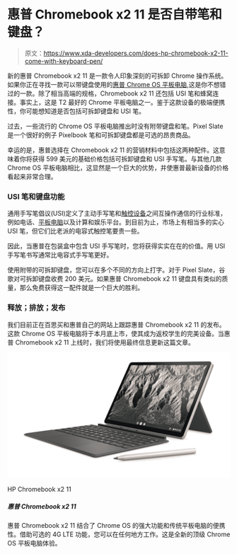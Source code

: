 # 惠普 Chromebook x2 11 是否自带笔和键盘？

> 原文：<https://www.xda-developers.com/does-hp-chromebook-x2-11-come-with-keyboard-pen/>

新的惠普 Chromebook x2 11 是一款令人印象深刻的可拆卸 Chrome 操作系统。如果你正在寻找一款可以带键盘使用的[惠普 Chrome OS 平板电脑](https://www.xda-developers.com/best-hp-chromebooks/),这是你不想错过的一款。除了相当高端的规格，Chromebook x2 11 还包括 USI 笔和蜂窝连接。事实上，这是 T2 最好的 Chrome 平板电脑之一。鉴于这款设备的极端便携性，你可能想知道是否包括可拆卸键盘和 USI 笔。

过去，一些流行的 Chrome OS 平板电脑推出时没有附带键盘和笔。Pixel Slate 是一个很好的例子 Pixelbook 笔和可拆卸键盘都是可选的昂贵商品。

幸运的是，惠普选择在 Chromebook x2 11 的营销材料中包括这两种配件。这意味着你将获得 599 美元的基础价格包括可拆卸键盘和 USI 手写笔。与其他几款 Chrome OS 平板电脑相比，这显然是一个巨大的优势，并使惠普最新设备的价格看起来非常合理。

### USI 笔和键盘功能

通用手写笔倡议(USI)定义了主动手写笔和[触控设备](https://www.xda-developers.com/best-chromebooks-touchscreens/)之间互操作通信的行业标准，例如电话、[平板电脑](https://www.xda-developers.com/best-chrome-os-tablets/)以及计算和娱乐平台。到目前为止，市场上有相当多的实心 USI 笔，但它们比老派的电容式触控笔要贵一些。

因此，当惠普在包装盒中包含 USI 手写笔时，您将获得实实在在的价值。用 USI 手写笔书写通常比电容式手写笔更好。

使用附带的可拆卸键盘，您可以在多个不同的方向上打字。对于 Pixel Slate，谷歌对可拆卸键盘收费 200 美元。如果惠普 Chromebook x2 11 键盘具有类似的质量，那么免费获得这一配件就是一个巨大的胜利。

### 释放；排放；发布

我们目前正在百思买和惠普自己的网站上跟踪惠普 Chromebook x2 11 的发布。这款 Chrome OS 平板电脑将于本月底上市，使其成为返校学生的完美设备。当惠普 Chromebook x2 11 上线时，我们将使用最终信息更新这篇文章。

 <picture>![The HP Chromebook x2 11 combines the power of Chrome OS with the portability of a traditional tablet. You can work anywhere thanks to the optional 4G LTE capability. This is the new top of the line Chrome OS tablet experience.](img/4f1541345e6ae40664526a73f185b509.png)</picture> 

HP Chromebook x2 11

##### 惠普 Chromebook x2 11

惠普 Chromebook x2 11 结合了 Chrome OS 的强大功能和传统平板电脑的便携性。借助可选的 4G LTE 功能，您可以在任何地方工作。这是全新的顶级 Chrome OS 平板电脑体验。
